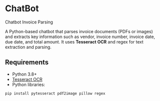# ChatBot
Chatbot Invoice Parsing

A Python-based chatbot that parses invoice documents (PDFs or images) and extracts key information such as vendor, invoice number, invoice date, due date, and total amount. It uses **Tesseract OCR** and regex for text extraction and parsing.

## Requirements

- Python 3.8+
- [Tesseract OCR](https://github.com/tesseract-ocr/tesseract)
- Python libraries:
```bash
pip install pytesseract pdf2image pillow regex

